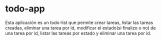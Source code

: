 # todo-app
Esta aplicación es un todo-list que permite crear tareas, listar las tareas creadas, eliminar una tarea por id, modificar el estado(si finalizo o no) de una tarea por id, listar las tareas por estado y eliminar una tarea por id.

